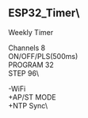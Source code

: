 ## ESP32_Timer\

Weekly Timer

Channels 8\
ON/OFF/PLS(500ms)\
PROGRAM 32\
STEP 96\

-WiFi\
+AP/ST MODE\
+NTP Sync\
